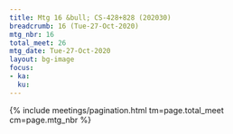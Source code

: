 ```yaml
---
title: Mtg 16 &bull; CS-428+828 (202030)
breadcrumb: 16 (Tue-27-Oct-2020)
mtg_nbr: 16
total_meet: 26
mtg_date: Tue-27-Oct-2020
layout: bg-image
focus:
- ka:
  ku:
---
```

{% include meetings/pagination.html tm=page.total_meet cm=page.mtg_nbr %}
